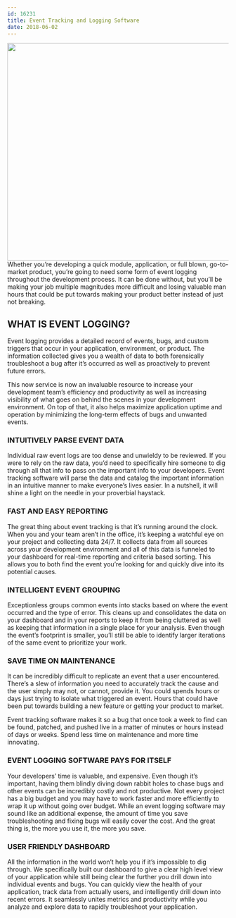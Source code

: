 ```yaml
---
id: 16231
title: Event Tracking and Logging Software
date: 2018-06-02
---
```

<img loading="lazy" data-id="16233"  src="/assets/event-tracking-logging-software-1024x538.jpg" alt="" width="940" height="494" class="aligncenter size-large wp-image-16233" srcset="/assets/event-tracking-logging-software-1024x538.jpg 1024w, /assets/event-tracking-logging-software-300x158.jpg 300w, /assets/event-tracking-logging-software-768x403.jpg 768w, /assets/event-tracking-logging-software.jpg 1200w" sizes="(max-width: 940px) 100vw, 940px" />  
Whether you’re developing a quick module, application, or full blown, go-to-market product, you’re going to need some form of event logging throughout the development process. It can be done without, but you’ll be making your job multiple magnitudes more difficult and losing valuable man hours that could be put towards making your product better instead of just not breaking.<!--more-->

## WHAT IS EVENT LOGGING?

Event logging provides a detailed record of events, bugs, and custom triggers that occur in your application, environment, or product. The information collected gives you a wealth of data to both forensically troubleshoot a bug after it’s occurred as well as proactively to prevent future errors. 

This now service is now an invaluable resource to increase your development team’s efficiency and productivity as well as increasing visibility of what goes on behind the scenes in your development environment. On top of that, it also helps maximize application uptime and operation by minimizing the long-term effects of bugs and unwanted events.

### INTUITIVELY PARSE EVENT DATA

Individual raw event logs are too dense and unwieldy to be reviewed. If you were to rely on the raw data, you’d need to specifically hire someone to dig through all that info to pass on the important info to your developers. Event tracking software will parse the data and catalog the important information in an intuitive manner to make everyone’s lives easier. In a nutshell, it will shine a light on the needle in your proverbial haystack.

### FAST AND EASY REPORTING

The great thing about event tracking is that it’s running around the clock. When you and your team aren’t in the office, it’s keeping a watchful eye on your project and collecting data 24/7. It collects data from all sources across your development environment and all of this data is funneled to your dashboard for real-time reporting and criteria based sorting. This allows you to both find the event you’re looking for and quickly dive into its potential causes. 

### INTELLIGENT EVENT GROUPING

Exceptionless groups common events into stacks based on where the event occurred and the type of error. This cleans up and consolidates the data on your dashboard and in your reports to keep it from being cluttered as well as keeping that information in a single place for your analysis. Even though the event’s footprint is smaller, you’ll still be able to identify larger iterations of the same event to prioritize your work.

### SAVE TIME ON MAINTENANCE

It can be incredibly difficult to replicate an event that a user encountered. There’s a slew of information you need to accurately track the cause and the user simply may not, or cannot, provide it. You could spends hours or days just trying to isolate what triggered an event. Hours that could have been put towards building a new feature or getting your product to market.

Event tracking software makes it so a bug that once took a week to find can be found, patched, and pushed live in a matter of minutes or hours instead of days or weeks. Spend less time on maintenance and more time innovating.

### EVENT LOGGING SOFTWARE PAYS FOR ITSELF

Your developers’ time is valuable, and expensive. Even though it’s important, having them blindly diving down rabbit holes to chase bugs and other events can be incredibly costly and not productive. Not every project has a big budget and you may have to work faster and more efficiently to wrap it up without going over budget. While an event logging software may sound like an additional expense, the amount of time you save troubleshooting and fixing bugs will easily cover the cost. And the great thing is, the more you use it, the more you save. 

### USER FRIENDLY DASHBOARD

All the information in the world won’t help you if it’s impossible to dig through. We specifically built our dashboard to give a clear high level view of your application while still being clear the further you drill down into individual events and bugs. You can quickly view the health of your application, track data from actually users, and intelligently drill down into recent errors. It seamlessly unites metrics and productivity while you analyze and explore data to rapidly troubleshoot your application.
